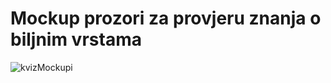 # Mockup prozori za provjeru znanja o biljnim vrstama


![kvizMockupi](https://user-images.githubusercontent.com/48552045/55736127-ff4af080-5a22-11e9-9085-5740a3617e04.jpg)
